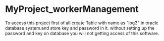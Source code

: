# MyProject_workerManagement
To access this project first of all create Table with name as "log3" in oracle database system.and store key and password in it.
without setting up the password and key on database you will not getting access of this software.
